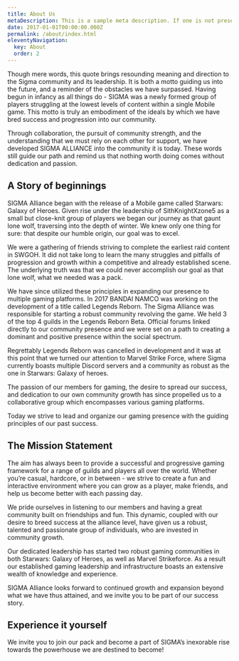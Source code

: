 ```yaml
---
title: About Us
metaDescription: This is a sample meta description. If one is not present in your page/post's front matter, the default metadata.desciption will be used instead.
date: 2017-01-01T00:00:00.000Z
permalink: /about/index.html
eleventyNavigation:
  key: About
  order: 2
---
```


Though mere words, this quote brings resounding meaning and direction to the Sigma community and its leadership. It is both a motto guiding us into the future, and a reminder of the obstacles we have surpassed. Having begun in infancy as all things do - SIGMA was a newly formed group of players struggling at the lowest levels of content within a single Mobile game. This motto is truly an embodiment of the ideals by which we have bred success and progression into our community.

Through collaboration, the pursuit of community strength, and the understanding that we must rely on each other for support, we have developed SIGMA ALLIANCE into the community it is today. These words still guide our path and remind us that nothing worth doing comes without dedication and passion.


## A Story of beginnings
SIGMA Alliance began with the release of a Mobile game called Starwars: Galaxy of Heroes. Given rise under the leadership of SithKnightXzone5 as a small but close-knit group of players we began our journey as that gaunt lone wolf, traversing into the depth of winter. We knew only one thing for sure: that despite our humble origin, our goal was to excel.

We were a gathering of friends striving to complete the earliest raid content in SWGOH. It did not take long to learn the many struggles and pitfalls of progression and growth within a competitive and already established scene. The underlying truth was that we could never accomplish our goal as that lone wolf, what we needed was a pack.

We have since utilized these principles in expanding our presence to multiple gaming platforms. In 2017 BANDAI NAMCO was working on the development of a title called Legends Reborn. The Sigma Alliance was responsible for starting a robust community revolving the game. We held 3 of the top 4 guilds in the Legends Reborn Beta. Official forums linked directly to our community presence and we were set on a path to creating a dominant and positive presence within the social spectrum.

Regrettably Legends Reborn was cancelled in development and it was at this point that we turned our attention to Marvel Strike Force, where Sigma currently boasts multiple Discord servers and a community as robust as the one in Starwars: Galaxy of heroes.

The passion of our members for gaming, the desire to spread our success, and dedication to our own community growth has since propelled us to a collaborative group which encompasses various gaming platforms.

Today we strive to lead and organize our gaming presence with the guiding principles of our past success.

## The Mission Statement
The aim has always been to provide a successful and progressive gaming framework for a range of guilds and players all over the world. Whether you’re casual, hardcore, or in between - we strive to create a fun and interactive environment where you can grow as a player, make friends, and help us become better with each passing day.

We pride ourselves in listening to our members and having a great community built on friendships and fun. This dynamic, coupled with our desire to breed success at the alliance level, have given us a robust, talented and passionate group of individuals, who are invested in community growth.

Our dedicated leadership has started two robust gaming communities in both Starwars: Galaxy of Heroes, as well as Marvel Strikeforce. As a result our established gaming leadership and infrastructure boasts an extensive wealth of knowledge and experience.

SIGMA Alliance looks forward to continued growth and expansion beyond what we have thus attained, and we invite you to be part of our success story.

## Experience it yourself
We invite you to join our pack and become a part of SIGMA’s inexorable rise towards the powerhouse we are destined to become!

